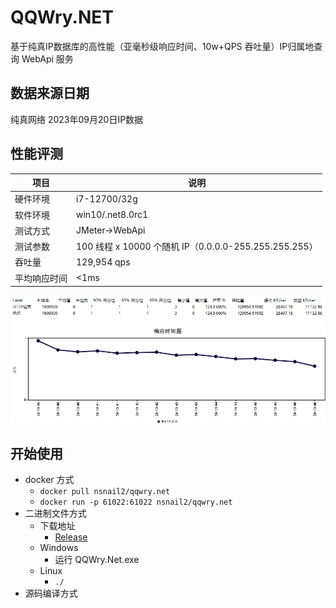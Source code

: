 # QQWry.NET
基于纯真IP数据库的高性能（亚毫秒级响应时间、10w+QPS 吞吐量）IP归属地查询 WebApi 服务

## 数据来源日期
纯真网络 2023年09月20日IP数据

## 性能评测
|项目|说明|
|-|-|
硬件环境|i7-12700/32g
软件环境|win10/.net8.0rc1
测试方式|JMeter->WebApi
测试参数|100 线程 x 10000 个随机 IP（0.0.0.0-255.255.255.255）
吞吐量|129,954 qps
平均响应时间|<1ms

![](./docs/jmeter.png)

## 开始使用
- docker 方式
  - ```docker pull nsnail2/qqwry.net```
  - ```docker run -p 61022:61022 nsnail2/qqwry.net```
- 二进制文件方式
    - 下载地址
      - [Release](https://github.com/nsnail/QQWry.Net/releases)
    - Windows
      - 运行 QQWry.Net.exe
    - Linux
      - ```./```
- 源码编译方式